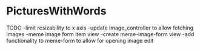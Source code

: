 PicturesWithWords
=================
TODO
-limit resizability to x axis
-update image_controller to allow fetching images
-meme image form item view
-create meme-image-form view
-add functionality to meme-form to allow for opening image edit
